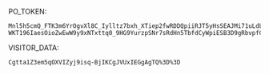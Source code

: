PO_TOKEN:
```
Mnl5h5cmQ_FTK3m6YrOgvXl8C_Iylltz7bxh_XTiep2fwRDDQpiiRJT5yHsSEAJMi71uLdLsn-WKT196IaesOioZwEwW9y9xNTxttq0_9HG9YurzpSNr7sRdHn5TbfdCyWpiESB3D9gRbvpfCKL3QywDDraKIWdMkIKG
```
VISITOR_DATA:
```
Cgtta1Z3em5qOXVIZyj9isq-BjIKCgJVUxIEGgAgTQ%3D%3D
```
